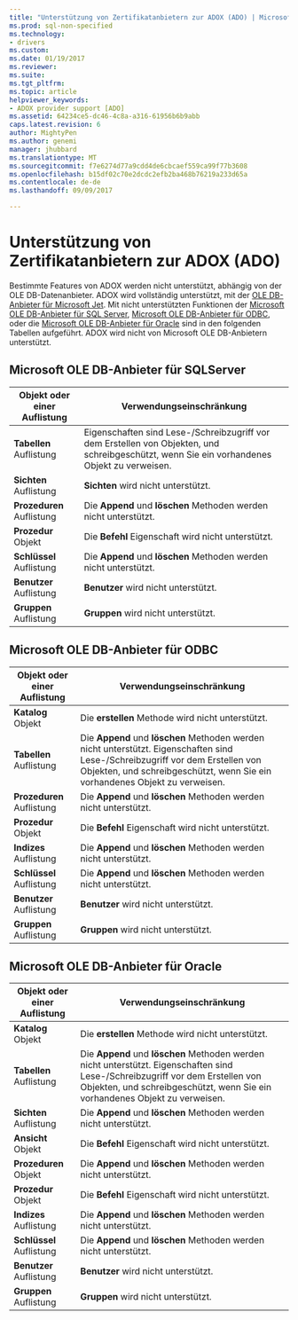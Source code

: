 ```yaml
---
title: "Unterstützung von Zertifikatanbietern zur ADOX (ADO) | Microsoft Docs"
ms.prod: sql-non-specified
ms.technology:
- drivers
ms.custom: 
ms.date: 01/19/2017
ms.reviewer: 
ms.suite: 
ms.tgt_pltfrm: 
ms.topic: article
helpviewer_keywords:
- ADOX provider support [ADO]
ms.assetid: 64234ce5-dc46-4c8a-a316-61956b6b9abb
caps.latest.revision: 6
author: MightyPen
ms.author: genemi
manager: jhubbard
ms.translationtype: MT
ms.sourcegitcommit: f7e6274d77a9cdd4de6cbcaef559ca99f77b3608
ms.openlocfilehash: b15df02c70e2dcdc2efb2ba468b76219a233d65a
ms.contentlocale: de-de
ms.lasthandoff: 09/09/2017

---
```

# <a name="provider-support-for-adox-ado"></a>Unterstützung von Zertifikatanbietern zur ADOX (ADO)
Bestimmte Features von ADOX werden nicht unterstützt, abhängig von der OLE DB-Datenanbieter. ADOX wird vollständig unterstützt, mit der [OLE DB-Anbieter für Microsoft Jet](../../../ado/guide/appendixes/microsoft-ole-db-provider-for-microsoft-jet.md). Mit nicht unterstützten Funktionen der [Microsoft OLE DB-Anbieter für SQL Server](../../../ado/guide/appendixes/microsoft-ole-db-provider-for-sql-server.md), [Microsoft OLE DB-Anbieter für ODBC](../../../ado/guide/appendixes/microsoft-ole-db-provider-for-odbc.md), oder die [Microsoft OLE DB-Anbieter für Oracle](../../../ado/guide/appendixes/microsoft-ole-db-provider-for-oracle.md) sind in den folgenden Tabellen aufgeführt. ADOX wird nicht von Microsoft OLE DB-Anbietern unterstützt.  
  
## <a name="microsoft-ole-db-provider-for-sql-server"></a>Microsoft OLE DB-Anbieter für SQLServer  
  
|Objekt oder einer Auflistung|Verwendungseinschränkung|  
|--------------------------|-----------------------|  
|**Tabellen** Auflistung|Eigenschaften sind Lese-/Schreibzugriff vor dem Erstellen von Objekten, und schreibgeschützt, wenn Sie ein vorhandenes Objekt zu verweisen.|  
|**Sichten** Auflistung|**Sichten** wird nicht unterstützt.|  
|**Prozeduren** Auflistung|Die **Append** und **löschen** Methoden werden nicht unterstützt.|  
|**Prozedur** Objekt|Die **Befehl** Eigenschaft wird nicht unterstützt.|  
|**Schlüssel** Auflistung|Die **Append** und **löschen** Methoden werden nicht unterstützt.|  
|**Benutzer** Auflistung|**Benutzer** wird nicht unterstützt.|  
|**Gruppen** Auflistung|**Gruppen** wird nicht unterstützt.|  
  
## <a name="microsoft-ole-db-provider-for-odbc"></a>Microsoft OLE DB-Anbieter für ODBC  
  
|Objekt oder einer Auflistung|Verwendungseinschränkung|  
|--------------------------|-----------------------|  
|**Katalog** Objekt|Die **erstellen** Methode wird nicht unterstützt.|  
|**Tabellen** Auflistung|Die **Append** und **löschen** Methoden werden nicht unterstützt. Eigenschaften sind Lese-/Schreibzugriff vor dem Erstellen von Objekten, und schreibgeschützt, wenn Sie ein vorhandenes Objekt zu verweisen.|  
|**Prozeduren** Auflistung|Die **Append** und **löschen** Methoden werden nicht unterstützt.|  
|**Prozedur** Objekt|Die **Befehl** Eigenschaft wird nicht unterstützt.|  
|**Indizes** Auflistung|Die **Append** und **löschen** Methoden werden nicht unterstützt.|  
|**Schlüssel** Auflistung|Die **Append** und **löschen** Methoden werden nicht unterstützt.|  
|**Benutzer** Auflistung|**Benutzer** wird nicht unterstützt.|  
|**Gruppen** Auflistung|**Gruppen** wird nicht unterstützt.|  
  
## <a name="microsoft-ole-db-provider-for-oracle"></a>Microsoft OLE DB-Anbieter für Oracle  
  
|Objekt oder einer Auflistung|Verwendungseinschränkung|  
|--------------------------|-----------------------|  
|**Katalog** Objekt|Die **erstellen** Methode wird nicht unterstützt.|  
|**Tabellen** Auflistung|Die **Append** und **löschen** Methoden werden nicht unterstützt. Eigenschaften sind Lese-/Schreibzugriff vor dem Erstellen von Objekten, und schreibgeschützt, wenn Sie ein vorhandenes Objekt zu verweisen.|  
|**Sichten** Auflistung|Die **Append** und **löschen** Methoden werden nicht unterstützt.|  
|**Ansicht** Objekt|Die **Befehl** Eigenschaft wird nicht unterstützt.|  
|**Prozeduren** Objekt|Die **Append** und **löschen** Methoden werden nicht unterstützt.|  
|**Prozedur** Objekt|Die **Befehl** Eigenschaft wird nicht unterstützt.|  
|**Indizes** Auflistung|Die **Append** und **löschen** Methoden werden nicht unterstützt.|  
|**Schlüssel** Auflistung|Die **Append** und **löschen** Methoden werden nicht unterstützt.|  
|**Benutzer** Auflistung|**Benutzer** wird nicht unterstützt.|  
|**Gruppen** Auflistung|**Gruppen** wird nicht unterstützt.|
